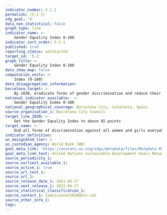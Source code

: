 ```yaml
---
indicator_number: 5.1.1
permalink: /5-1-1/
sdg_goal: '5'
data_non_statistical: false
graph_type: line
indicator_name: >-
    Gender Equality Index 0-100
indicator_sort_order: 5-1-1
published: true
reporting_status: notstarted
target_id: '5.1'
graph_title: >-
    Gender Equality Index 0-100
data_show_map: false
computation_units: >-
	Index (0-100)
data_disaggregation_information:
barcelona_target: >-
	By 2030, eradicate forms of gender discrimination and reduce their impact on equality
national_indicator_available:  >-
	Gender Equality Index 0-100
national_geographical_coverage: Barcelona City, Catalonia, Spain
source_organisation_1: Barcelona City Council
target_line_2030: >-
	Get the Gender Equality Index to above 85 points
target_name: >-
	End all forms of discrimination against all women and girls everywhere in the world
indicator_definition:
un_designated_tier: 1
un_custodian_agency: World Bank (WB)
goal_meta_link: 'https://unstats.un.org/sdgs/metadata/files/Metadata-05-01-01.pdf'
goal_meta_link_text: United Nations Sustainable Development Goals Metadata (pdf 894kB)
source_periodicity_1: 
source_earliest_available_1: 
source_active_1: true
source_url_text_1: 
source_url_1:
source_release_date_1: 2021-04-27
source_next_release_1: 2022-04-27
source_statistical_classification_1: 
source_contact_1: comissionat2030@bcn.cat
source_other_info_1: 
tags:
---
```


